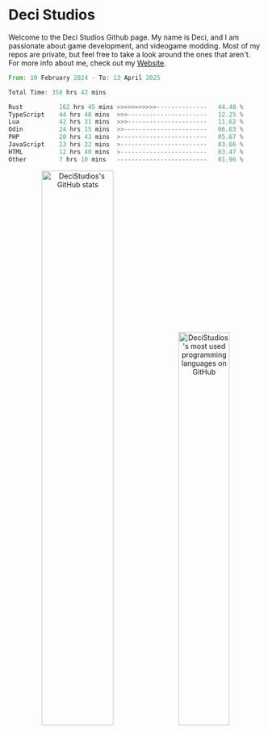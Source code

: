 # Deci Studios
Welcome to the Deci Studios Github page. My name is Deci, and I am passionate about game development, and videogame modding. Most of my repos are private, but feel free to take a look around the ones that aren't.
For more info about me, check out my <a href="https://decidev.co.uk" target="_blank">Website</a>.
<!--START_SECTION:waka-->

```rust
From: 10 February 2024 - To: 13 April 2025

Total Time: 358 hrs 42 mins

Rust          162 hrs 45 mins >>>>>>>>>>>--------------   44.48 %
TypeScript    44 hrs 48 mins  >>>----------------------   12.25 %
Lua           42 hrs 31 mins  >>>----------------------   11.62 %
Odin          24 hrs 15 mins  >>-----------------------   06.63 %
PHP           20 hrs 43 mins  >------------------------   05.67 %
JavaScript    13 hrs 22 mins  >------------------------   03.66 %
HTML          12 hrs 40 mins  >------------------------   03.47 %
Other         7 hrs 10 mins   -------------------------   01.96 %
```

<!--END_SECTION:waka-->
<p align="center">
  <a href="https://github.com/anuraghazra/github-readme-stats" target="_blank"><img src="https://github-readme-stats.vercel.app/api?username=decistudios&show_icons=true&count_private=true&theme=omni&hide_border=true" alt="DeciStudios's GitHub stats" width="53.1%" /></a>
  <a href="https://github.com/anuraghazra/github-readme-stats" target="_blank"><img width="44.7%" src="https://github-readme-stats.vercel.app/api/top-langs/?username=decistudios&theme=omni&layout=compact&hide_border=true&langs_count=6" alt="DeciStudios's most used programming languages on GitHub" /></a>
</p>



